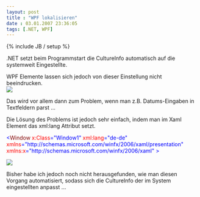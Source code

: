 ```yaml
---
layout: post
title : "WPF lokalisieren"
date : 03.01.2007 23:36:05
tags: [.NET, WPF]
---
```

{% include JB / setup %}

.NET setzt beim Programmstart die CultureInfo automatisch auf die systemweit Eingestellte.

WPF Elemente lassen sich jedoch von dieser Einstellung nicht beeindrucken.  
![](http://www.dev-jc-vb.de/dev-jc-vb/blog/images/WPFlokalisieren_14BDC/image04.png) 

Das wird vor allem dann zum Problem, wenn man z.B. Datums-Eingaben in Textfeldern parst ...

Die Lösung des Problems ist jedoch sehr einfach, indem man im Xaml Element das xml:lang Attribut setzt.

 <div class="wlWriterSmartContent" id="57F11A72-B0E5-49c7-9094-E3A15BD5B5E7:9fcac49c-4f45-47e5-bdcb-abb2a515997b" contenteditable="false" style="padding-right: 0px; display: inline; padding-left: 0px; float: none; padding-bottom: 0px; margin: 0px; padding-top: 0px"> <div><span style="color: #0000FF; "><</span><span style="color: #800000; ">Window </span><span style="color: #FF0000; ">x:Class</span><span style="color: #0000FF; ">="Window1"</span><span style="color: #FF0000; "> xml:lang</span><span style="color: #0000FF; ">="de-de"</span><span style="color: #FF0000; "> xmlns</span><span style="color: #0000FF; ">="http://schemas.microsoft.com/winfx/2006/xaml/presentation"</span><span style="color: #FF0000; "> xmlns:x</span><span style="color: #0000FF; ">="http://schemas.microsoft.com/winfx/2006/xaml"</span><span style="color: #FF0000; "> </span><span style="color: #0000FF; ">></span></div> </div>

![](http://www.dev-jc-vb.de/dev-jc-vb/blog/images/WPFlokalisieren_14BDC/image09.png) 

Bisher habe ich jedoch noch nicht herausgefunden, wie man diesen Vorgang automatisiert, sodass sich die CultureInfo der im System eingestellten anpasst ...
